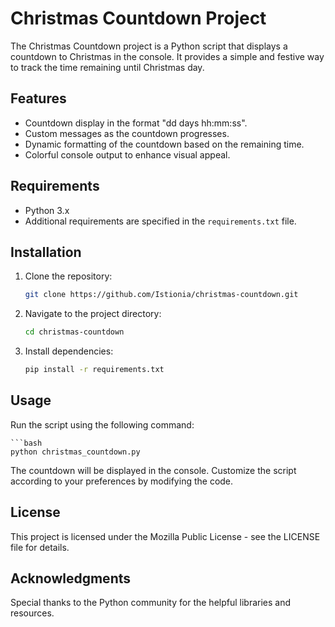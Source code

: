 # Christmas Countdown Project

The Christmas Countdown project is a Python script that displays a countdown to Christmas in the console. It provides a simple and festive way to track the time remaining until Christmas day.

## Features

- Countdown display in the format "dd days hh:mm:ss".
- Custom messages as the countdown progresses.
- Dynamic formatting of the countdown based on the remaining time.
- Colorful console output to enhance visual appeal.

## Requirements

- Python 3.x
- Additional requirements are specified in the `requirements.txt` file.

## Installation

1. Clone the repository:

   ```bash
   git clone https://github.com/Istionia/christmas-countdown.git

2. Navigate to the project directory:

    ```bash
    cd christmas-countdown

3. Install dependencies:

    ```bash 
    pip install -r requirements.txt

## Usage
Run the script using the following command:

    ```bash
    python christmas_countdown.py

The countdown will be displayed in the console. Customize the script according to your preferences by modifying the code.

## License
This project is licensed under the Mozilla Public License - see the LICENSE file for details.

## Acknowledgments
Special thanks to the Python community for the helpful libraries and resources.

